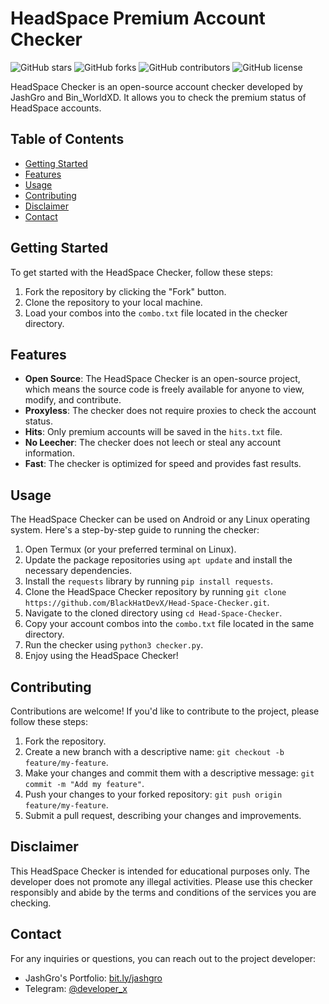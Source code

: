 # HeadSpace Premium Account Checker

![GitHub stars](https://img.shields.io/github/stars/BlackHatDevX/Head-Space-Checker?style=social)
![GitHub forks](https://img.shields.io/github/forks/BlackHatDevX/Head-Space-Checker?style=social)
![GitHub contributors](https://img.shields.io/github/contributors/BlackHatDevX/Head-Space-Checker)
![GitHub license](https://img.shields.io/github/license/BlackHatDevX/Head-Space-Checker)

HeadSpace Checker is an open-source account checker developed by JashGro and Bin_WorldXD. It allows you to check the premium status of HeadSpace accounts. 

## Table of Contents

- [Getting Started](#getting-started)
- [Features](#features)
- [Usage](#usage)
- [Contributing](#contributing)
- [Disclaimer](#disclaimer)
- [Contact](#contact)

## Getting Started

To get started with the HeadSpace Checker, follow these steps:

1. Fork the repository by clicking the "Fork" button.
2. Clone the repository to your local machine.
3. Load your combos into the `combo.txt` file located in the checker directory.

## Features

- **Open Source**: The HeadSpace Checker is an open-source project, which means the source code is freely available for anyone to view, modify, and contribute.
- **Proxyless**: The checker does not require proxies to check the account status.
- **Hits**: Only premium accounts will be saved in the `hits.txt` file.
- **No Leecher**: The checker does not leech or steal any account information.
- **Fast**: The checker is optimized for speed and provides fast results.

## Usage

The HeadSpace Checker can be used on Android or any Linux operating system. Here's a step-by-step guide to running the checker:

1. Open Termux (or your preferred terminal on Linux).
2. Update the package repositories using `apt update` and install the necessary dependencies.
3. Install the `requests` library by running `pip install requests`.
4. Clone the HeadSpace Checker repository by running `git clone https://github.com/BlackHatDevX/Head-Space-Checker.git`.
5. Navigate to the cloned directory using `cd Head-Space-Checker`.
6. Copy your account combos into the `combo.txt` file located in the same directory.
7. Run the checker using `python3 checker.py`.
8. Enjoy using the HeadSpace Checker!

## Contributing

Contributions are welcome! If you'd like to contribute to the project, please follow these steps:

1. Fork the repository.
2. Create a new branch with a descriptive name: `git checkout -b feature/my-feature`.
3. Make your changes and commit them with a descriptive message: `git commit -m "Add my feature"`.
4. Push your changes to your forked repository: `git push origin feature/my-feature`.
5. Submit a pull request, describing your changes and improvements.

## Disclaimer

This HeadSpace Checker is intended for educational purposes only. The developer does not promote any illegal activities. Please use this checker responsibly and abide by the terms and conditions of the services you are checking.

## Contact

For any inquiries or questions, you can reach out to the project developer:

- JashGro's Portfolio: [bit.ly/jashgro](https://bit.ly/jashgro)
- Telegram: [@developer_x](https://telegram.dog/developer_x)

